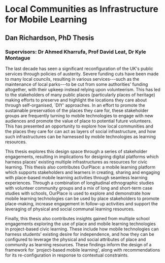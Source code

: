 # Local Communities as Infrastructure for Mobile Learning
## Dan Richardson, PhD Thesis
### Supervisors: Dr Ahmed Kharrufa, Prof David Leat, Dr Kyle Montague

The last decade has seen a significant reconfiguration of the UK's public services through policies of austerity. Severe funding cuts have been made to many local councils, resulting in various services---such as the maintenance of local parks---to be cut from some authorities' funding altogether, with their upkeep instead relying upon volunteerism. This has led to the stakeholders of many public places (particularly places of heritage) making efforts to preserve and highlight the locations they care about through self-organised, `DIY' approaches. In an effort to promote the sustainable preservation of the places they care for, these stakeholder groups are frequently turning to mobile technologies to engage with new audiences and promote the value of place to potential future volunteers. This has presented an opportunity to explore how local communities and the places they care for can act as layers of social infrastructure, and how such infrastructures can be harnessed by mobile technologies as learning resources.

This thesis explores this design space through a series of stakeholder engagements, resulting in implications for designing digital platforms which harness places’ existing multiple infrastructures as resources for civic learning. This thesis also contributes OurPlace: a mobile learning platform which supports stakeholders and learners in creating, sharing and engaging with place-based mobile learning activities through seamless learning experiences. Through a combination of longitudinal ethnographic studies with volunteer community groups and a mix of long and short-term case studies with schools, OurPlace is used to explore and demonstrate how mobile learning technologies can be used by place stakeholders to promote place-making, increase engagement in follow-up activities and support the leveraging of physical and social communal learning resources.

Finally, this thesis also contributes insights gained from multiple school engagements exploring the use of place and mobile learning technologies in project-based civic learning. These include how mobile technologies can harness students’ existing desire for independence, and how they can be configured to leverage the physical and social attributes of place and community as learning resources. These findings inform the design of a framework for `project-based mobile learning', along with recommendations for its re-configuration in response to contextual constraints.